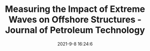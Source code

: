 ---
"title": "Measuring the Impact of Extreme Waves on Offshore Structures - Journal of Petroleum Technology"
"date": "2021-9-8 16:24:6"
"feed_name": "GOOGLENEWS"
"feed_website": "https://news.google.com/search?q=drilling%2Bincident&hl=en-US&gl=US&ceid=US:en"
"feed_rss": "https://news.google.com/rss/search?q=drilling%2Bincident&hl=en-US&gl=US&ceid=US:en"
"link": "https://jpt.spe.org/measuring-the-impact-of-extreme-waves-on-offshore-structures"
"file": "_posts/2021-9-8-16-24-6_GOOGLENEWS_f1e8b4a3a8df1a25718d0e5f2b9f214079d3e5a1.md"
"accident": "0"
"drilling": "0"
"dead": "0"
"injured": "0"
---